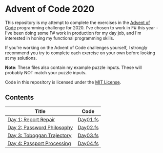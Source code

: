 # Advent of Code 2020

This repository is my attempt to complete the exercises in the [Advent of Code](https://adventofcode.com/) programming challenge for 2020. I've chosen to work in F# this year - I've been doing some F# work in production for my day job, and I'm interested in honing my functional programming skills.

If you're working on the Advent of Code challenges yourself, I strongly recommend you try to complete each exercise on your own before looking at my solutions.

**Note:** These files also contain my example puzzle inputs. These will probably NOT match your puzzle inputs.

Code in this repository is licensed under the [MIT License](LICENSE).

## Contents

| Title | Code |
|-------|------|
| [Day 1: Report Repair](https://adventofcode.com/2020/day/1) | [Day01.fs](AdventOfCode2020/Challenges/Day01.fs) |
| [Day 2: Password Philosophy](https://adventofcode.com/2020/day/2) | [Day02.fs](AdventOfCode2020/Challenges/Day02.fs) |
| [Day 3: Toboggan Trajectory](https://adventofcode.com/2020/day/3) | [Day03.fs](AdventOfCode2020/Challenges/Day03.fs) |
| [Day 4: Passport Processing](https://adventofcode.com/2020/day/4) | [Day04.fs](AdventOfCode2020/Challenges/Day04.fs) |

